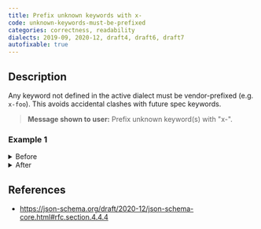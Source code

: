 ```yaml
---
title: Prefix unknown keywords with x-
code: unknown-keywords-must-be-prefixed
categories: correctness, readability
dialects: 2019-09, 2020-12, draft4, draft6, draft7
autofixable: true
---
```


## Description
Any keyword not defined in the active dialect must be vendor-prefixed (e.g. `x-foo`). This avoids accidental clashes with future spec keywords.

> **Message shown to user:**
> Prefix unknown keyword(s) with "x-".

### Example 1
<details><summary>Before</summary>
```json
{
  "$schema": "https://json-schema.org/draft/2020-12/schema",
  "type": "object",
  "fooBar": true
}
```
</details>

<details><summary>After</summary>
```json
{
  "$schema": "https://json-schema.org/draft/2020-12/schema",
  "type": "object",
  "x-fooBar": true
}
```
</details>

## References
* <https://json-schema.org/draft/2020-12/json-schema-core.html#rfc.section.4.4.4>
